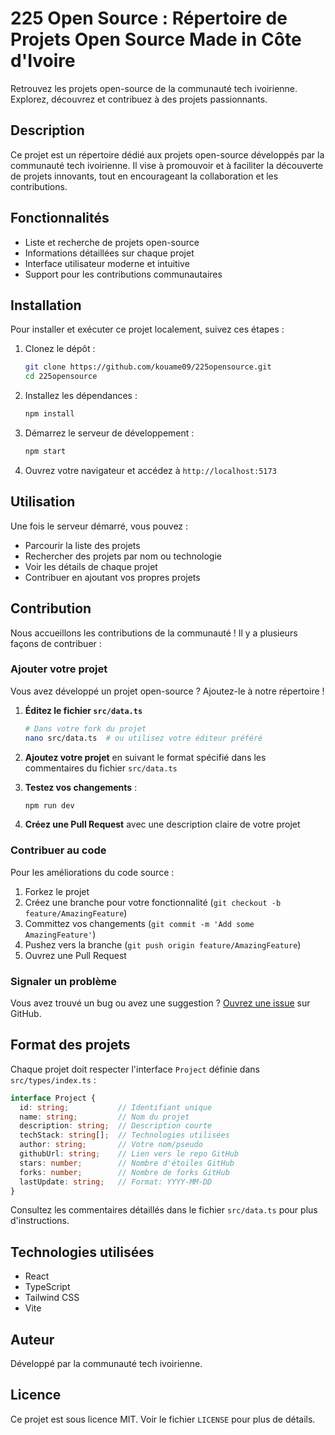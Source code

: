 # 225 Open Source : Répertoire de Projets Open Source Made in Côte d'Ivoire

Retrouvez les projets open-source de la communauté tech ivoirienne. Explorez, découvrez et contribuez à des projets passionnants.

## Description

Ce projet est un répertoire dédié aux projets open-source développés par la communauté tech ivoirienne. Il vise à promouvoir et à faciliter la découverte de projets innovants, tout en encourageant la collaboration et les contributions.

## Fonctionnalités

- Liste et recherche de projets open-source
- Informations détaillées sur chaque projet
- Interface utilisateur moderne et intuitive
- Support pour les contributions communautaires

## Installation

Pour installer et exécuter ce projet localement, suivez ces étapes :

1. Clonez le dépôt :
   ```bash
   git clone https://github.com/kouame09/225opensource.git
   cd 225opensource
   ```

2. Installez les dépendances :
   ```bash
   npm install
   ```

3. Démarrez le serveur de développement :
   ```bash
   npm start
   ```

4. Ouvrez votre navigateur et accédez à `http://localhost:5173`

## Utilisation

Une fois le serveur démarré, vous pouvez :
- Parcourir la liste des projets
- Rechercher des projets par nom ou technologie
- Voir les détails de chaque projet
- Contribuer en ajoutant vos propres projets

## Contribution

Nous accueillons les contributions de la communauté ! Il y a plusieurs façons de contribuer :

### Ajouter votre projet

Vous avez développé un projet open-source ? Ajoutez-le à notre répertoire !

1. **Éditez le fichier `src/data.ts`**
   ```bash
   # Dans votre fork du projet
   nano src/data.ts  # ou utilisez votre éditeur préféré
   ```

2. **Ajoutez votre projet** en suivant le format spécifié dans les commentaires du fichier `src/data.ts`

3. **Testez vos changements** :
   ```bash
   npm run dev
   ```

4. **Créez une Pull Request** avec une description claire de votre projet

### Contribuer au code

Pour les améliorations du code source :

1. Forkez le projet
2. Créez une branche pour votre fonctionnalité (`git checkout -b feature/AmazingFeature`)
3. Committez vos changements (`git commit -m 'Add some AmazingFeature'`)
4. Pushez vers la branche (`git push origin feature/AmazingFeature`)
5. Ouvrez une Pull Request

### Signaler un problème

Vous avez trouvé un bug ou avez une suggestion ? [Ouvrez une issue](https://github.com/kouame09/225opensource/issues) sur GitHub.

## Format des projets

Chaque projet doit respecter l'interface `Project` définie dans `src/types/index.ts` :

```typescript
interface Project {
  id: string;           // Identifiant unique
  name: string;         // Nom du projet
  description: string;  // Description courte
  techStack: string[];  // Technologies utilisées
  author: string;       // Votre nom/pseudo
  githubUrl: string;    // Lien vers le repo GitHub
  stars: number;        // Nombre d'étoiles GitHub
  forks: number;        // Nombre de forks GitHub
  lastUpdate: string;   // Format: YYYY-MM-DD
}
```

Consultez les commentaires détaillés dans le fichier `src/data.ts` pour plus d'instructions.

## Technologies utilisées

- React
- TypeScript
- Tailwind CSS
- Vite

## Auteur

Développé par la communauté tech ivoirienne.

## Licence

Ce projet est sous licence MIT. Voir le fichier `LICENSE` pour plus de détails.
